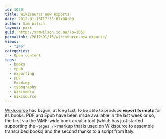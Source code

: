```yaml
---
id: 1050
title: Wikisource now exports
date: 2012-01-15T17:35:07+00:00
author: Sam Wilson
layout: post
guid: http://samwilson.id.au/?p=1050
permalink: /2012/01/15/wikisource-now-exports/
views:
  - "246"
categories:
  - Open content
tags:
  - books
  - epub
  - exporting
  - PDF
  - Reading
  - typography
  - Wikimedia
  - Wikisource
---
```

[Wikisource](http://en.wikisource.org/) has begun, at long last, to be able to produce **export formats** for its books. PDF and Epub have been made available in the last week or so, the first via the WMF-wide book creator tool (which has just started supporting the `<pages />` markup that is used on Wikisource to assemble transcribed books) and the second thanks to a script from Italy.